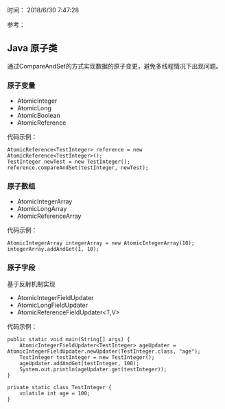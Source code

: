 时间： 2018/6/30 7:47:28
 
参考：

## Java 原子类

通过CompareAndSet的方式实现数据的原子变更，避免多线程情况下出现问题。

###  原子变量

* AtomicInteger
* AtomicLong
* AtomicBoolean
* AtomicReference

代码示例：  

	AtomicReference<TestInteger> reference = new AtomicReference<TestInteger>();
    TestInteger newTest = new TestInteger();
    reference.compareAndSet(testInteger, newTest);

### 原子数组

* AtomicIntegerArray
* AtomicLongArray
* AtomicReferenceArray

代码示例：  

	AtomicIntegerArray integerArray = new AtomicIntegerArray(10);
    integerArray.addAndGet(1, 10);

### 原子字段 
基于反射机制实现

* AtomicIntegerFieldUpdater<T>
* AtomicLongFieldUpdater<T>
* AtomicReferenceFieldUpdater<T,V>

代码示例： 


	public static void main(String[] args) {
        AtomicIntegerFieldUpdater<TestInteger> ageUpdater = AtomicIntegerFieldUpdater.newUpdater(TestInteger.class, "age");
        TestInteger testInteger = new TestInteger();
        ageUpdater.addAndGet(testInteger, 100);
        System.out.println(ageUpdater.get(testInteger));
    }
    
    private static class TestInteger {
        volatile int age = 100;
    }